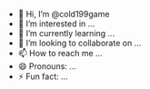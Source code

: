 - 👋 Hi, I’m @cold199game
- 👀 I’m interested in ...
- 🌱 I’m currently learning ...
- 💞️ I’m looking to collaborate on ...
- 📫 How to reach me ...
- 😄 Pronouns: ...
- ⚡ Fun fact: ...

<!---
cold199game/cold199game is a ✨ special ✨ repository because its `README.md` (this file) appears on your GitHub profile.
You can click the Preview link to take a look at your changes.
--->
